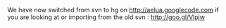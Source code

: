 We have now switched from svn to hg on http://aelua.googlecode.com if you are looking at or importing from the old svn : http://goo.gl/Vlpjw